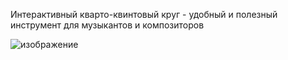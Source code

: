 Интерактивный кварто-квинтовый круг - удобный и полезный инструмент для музыкантов и композиторов

![изображение](https://github.com/den4ik-kovalev/circle_of_fifths/assets/55949928/6970facc-6ee2-4270-9e39-2c1fa95123c8)
